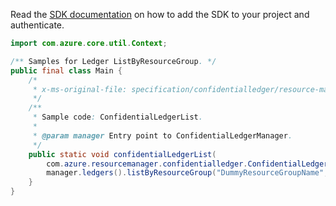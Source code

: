 Read the [SDK documentation](https://github.com/Azure/azure-sdk-for-java/blob/azure-resourcemanager-confidentialledger_1.0.0-beta.1/sdk/confidentialledger/azure-resourcemanager-confidentialledger/README.md) on how to add the SDK to your project and authenticate.

```java
import com.azure.core.util.Context;

/** Samples for Ledger ListByResourceGroup. */
public final class Main {
    /*
     * x-ms-original-file: specification/confidentialledger/resource-manager/Microsoft.ConfidentialLedger/stable/2022-05-13/examples/ConfidentialLedger_List.json
     */
    /**
     * Sample code: ConfidentialLedgerList.
     *
     * @param manager Entry point to ConfidentialLedgerManager.
     */
    public static void confidentialLedgerList(
        com.azure.resourcemanager.confidentialledger.ConfidentialLedgerManager manager) {
        manager.ledgers().listByResourceGroup("DummyResourceGroupName", null, Context.NONE);
    }
}
```
